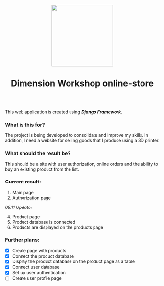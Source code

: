 
<div id="header" align="center">
  <img src="https://github.com/GrollGroll/DW/assets/149895339/39d6281f-c85d-4f04-96ca-3b1c38b5b964" width="200"/>
  
# Dimension Workshop online-store 
</div>

<br/>
<br/>

This web application is created using ***Django Framework***.

### What is this for?


The project is being developed to consolidate and improve my skills. In addition, I need a website for selling goods that I produce using a 3D printer.

### What should the result be?

This should be a site with user authorization, online orders and the ability to buy an existing product from the list.

### Current result:

  1. Main page
  2. Authorization page


  _05.11 Update:_
    
  4. Product page
  5. Product database is connected
  6. Products are displayed on the products page

### Further plans:


- [x] Create page with products
- [x] Сonnect the product database
- [x] Display the product database on the product page as a table
- [x] Сonnect user database
- [x] Set up user authentication
- [ ] Create user profile page
